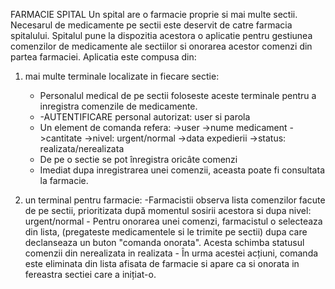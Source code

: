 FARMACIE SPITAL
Un spital are o farmacie proprie si mai multe sectii. Necesarul de medicamente pe sectii este deservit de  catre  farmacia  spitalului.  Spitalul  pune  la  dispozitia  acestora  o  aplicatie  pentru  gestiunea comenzilor de medicamente ale sectiilor si onorarea acestor comenzi din partea farmaciei. Aplicatia este compusa din: 
  1. mai  multe  terminale  localizate  in  fiecare  sectie:  
      - Personalul medical de pe sectii foloseste aceste terminale pentru a inregistra comenzile de medicamente.
      - -AUTENTIFICARE personal autorizat: user si parola
      - Un element de comanda  refera:
                   ->user
                   ->nume medicament
                   ->cantitate
                   ->nivel: urgent/normal
                   ->data expedierii
                   ->status: realizata/nerealizata
       - De pe o sectie se pot înregistra oricâte comenzi
       - Imediat dupa inregistrarea unei comenzii, aceasta poate fi consultata la farmacie. 
                 
  2. un  terminal  pentru  farmacie:
    -Farmacistii  observa  lista  comenzilor  facute  de  pe  sectii, prioritizata după momentul sosirii acestora si dupa nivel: urgent/normal
    -  Pentru onorarea unei comenzi, farmacistul o selecteaza din lista, (pregateste medicamentele si le trimite pe sectii) dupa care declanseaza un buton "comanda onorata". Acesta schimba statusul comenzii din nerealizata in realizata
    -  În urma acestei acțiuni, comanda este eliminata din lista afisata de farmacie si apare ca si onorata in fereastra sectiei care a inițiat-o. 


